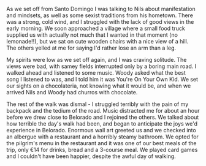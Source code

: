As we set off from Santo Domingo I was talking to Nils about manifestation and mindsets, as well as some sexist traditions from his hometown. There was a strong, cold wind, and I struggled with the lack of good views in the early morning. We soon approached a village where a small food truck supplied us with actually not much that I wanted in that moment (no lemonade!!), but we sat on cute wooden chairs with a nice view of a hill. The others yelled at me for saying I'd rather lose an arm than a leg.

My spirits were low as we set off again, and I was craving solitude. The views were bad, with samey fields interrupted only by a boring main road. I walked ahead and listened to some music. Woody asked what the best song I listened to was, and I told him it was You're On Your Own Kid. We set our sights on a chocolateria, not knowing what it would be, and when we arrived Nils and Woody had churros with chocolate.

The rest of the walk was dismal - I struggled terribly with the pain of my backpack and the tedium of the road. Music distracted me for about an hour before we drew close to Belorado and I rejoined the others. We talked about how terrible the day's walk had been, and began to anticipate the joys we'd experience in Belorado. Enormous wall art greeted us and we checked into an albergue with a restaurant and a horribly steamy bathroom. We opted for the pilgrim's menu in the restaurant and it was one of our best meals of the trip, only €14 for drinks, bread and a 3-course meal. We played card games and I couldn't have been happier, despite the awful day of walking.